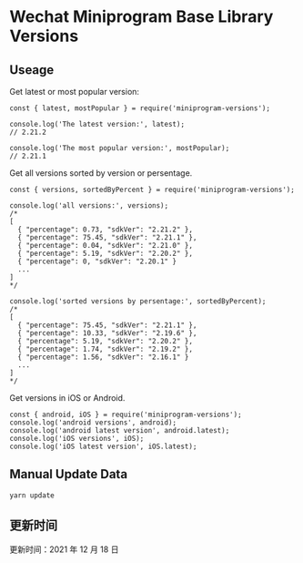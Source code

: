 
# Wechat Miniprogram Base Library Versions

## Useage

Get latest or most popular version:

```;
const { latest, mostPopular } = require('miniprogram-versions');

console.log('The latest version:', latest);
// 2.21.2

console.log('The most popular version:', mostPopular);
// 2.21.1

```

Get all versions sorted by version or persentage.

```
const { versions, sortedByPercent } = require('miniprogram-versions');

console.log('all versions:', versions);
/*
[
  { "percentage": 0.73, "sdkVer": "2.21.2" },
  { "percentage": 75.45, "sdkVer": "2.21.1" },
  { "percentage": 0.04, "sdkVer": "2.21.0" },
  { "percentage": 5.19, "sdkVer": "2.20.2" },
  { "percentage": 0, "sdkVer": "2.20.1" }
  ...
]
*/

console.log('sorted versions by persentage:', sortedByPercent);
/*
[
  { "percentage": 75.45, "sdkVer": "2.21.1" },
  { "percentage": 10.33, "sdkVer": "2.19.6" },
  { "percentage": 5.19, "sdkVer": "2.20.2" },
  { "percentage": 1.74, "sdkVer": "2.19.2" },
  { "percentage": 1.56, "sdkVer": "2.16.1" }
  ...
]
*/
```

Get versions in iOS or Android.

```
const { android, iOS } = require('miniprogram-versions');
console.log('android versions', android);
console.log('android latest version', android.latest);
console.log('iOS versions', iOS);
console.log('iOS latest version', iOS.latest);
```

## Manual Update Data

```
yarn update
```

## 更新时间

更新时间：2021 年 12 月 18 日
